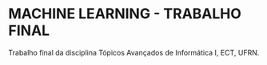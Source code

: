 # MACHINE LEARNING - TRABALHO FINAL
Trabalho final da disciplina Tópicos Avançados de Informática I, ECT, UFRN.


